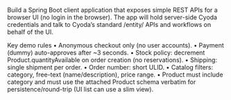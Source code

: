 Build a Spring Boot client application that exposes simple REST APIs for a browser UI (no login in the browser).
   The app will hold server-side Cyoda credentials and talk to Cyoda’s standard /entity/ APIs and workflows on behalf of the UI.

   Key demo rules
   • Anonymous checkout only (no user accounts).
   • Payment (dummy) auto-approves after ~3 seconds.
   • Stock policy: decrement Product.quantityAvailable on order creation (no reservations).
   • Shipping: single shipment per order.
   • Order number: short ULID.
   • Catalog filters: category, free-text (name/description), price range.
   • Product must include category and must use the attached Product schema verbatim for persistence/round-trip (UI list can use a slim view).